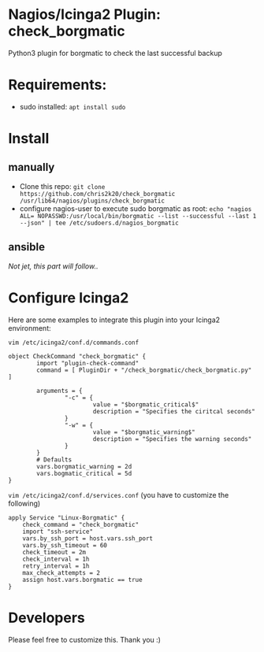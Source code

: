 # Nagios/Icinga2 Plugin: check_borgmatic 
Python3 plugin for borgmatic to check the last successful backup

# Requirements: 
- sudo installed: `apt install sudo` 

# Install
## manually  
- Clone this repo: `git clone https://github.com/chris2k20/check_borgmatic /usr/lib64/nagios/plugins/check_borgmatic`
- configure nagios-user to execute sudo borgmatic as root: `echo "nagios ALL= NOPASSWD:/usr/local/bin/borgmatic --list --successful --last 1 --json" | tee /etc/sudoers.d/nagios_borgmatic`

## ansible
_Not jet, this part will follow.._

# Configure Icinga2 
Here are some examples to integrate this plugin into your Icinga2 environment:

`vim /etc/icinga2/conf.d/commands.conf`
    
    object CheckCommand "check_borgmatic" {
            import "plugin-check-command"
            command = [ PluginDir + "/check_borgmatic/check_borgmatic.py" ]

            arguments = {
                    "-c" = {
                            value = "$borgmatic_critical$"
                            description = "Specifies the ciritcal seconds"
                    }
                    "-w" = {
                            value = "$borgmatic_warning$"
                            description = "Specifies the warning seconds"
                    }
            }
            # Defaults
            vars.borgmatic_warning = 2d
            vars.bogmatic_critical = 5d
    }

`vim /etc/icinga2/conf.d/services.conf` (you have to customize the following)

    apply Service "Linux-Borgmatic" {
        check_command = "check_borgmatic"
        import "ssh-service"
        vars.by_ssh_port = host.vars.ssh_port
        vars.by_ssh_timeout = 60
        check_timeout = 2m
        check_interval = 1h
        retry_interval = 1h
        max_check_attempts = 2
        assign host.vars.borgmatic == true
    }

# Developers 
Please feel free to customize this. Thank you :) 
